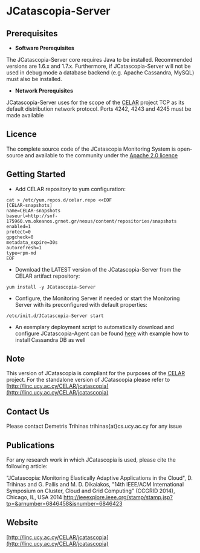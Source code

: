 JCatascopia-Server
====================================

Prerequisites
---------------

- **Software Prerequisites** 

The JCatascopia-Server core requires Java to be installed. Recommended versions are 1.6.x and 1.7.x. Furthermore, if JCatascopia-Server will not be used in debug mode a database backend (e.g. Apache Cassandra, MySQL) must also be installed.

- **Network Prerequisites** 

JCatascopia-Server uses for the scope of the [CELAR](http://celarcloud.eu/) project TCP as its default distribution network protocol. Ports 4242, 4243 and 4245 must be made available

Licence
---------------
The complete source code of the JCatascopia Monitoring System is open-source and available to the community under the [Apache 2.0 licence](http://www.apache.org/licenses/LICENSE-2.0.html)

Getting Started
---------------

- Add CELAR repository to yum configuration:

```shell
cat > /etc/yum.repos.d/celar.repo <<EOF
[CELAR-snapshots]
name=CELAR-snapshots
baseurl=http://snf-175960.vm.okeanos.grnet.gr/nexus/content/repositories/snapshots
enabled=1
protect=0
gpgcheck=0
metadata_expire=30s
autorefresh=1
type=rpm-md
EOF
```

- Download the LATEST version of the JCatascopia-Server from the CELAR artifact repository:

```shell
yum install -y JCatascopia-Server
```

- Configure, the Monitoring Server if needed or start the Monitoring Server with its preconfigured with default properties:

```shell
/etc/init.d/JCatascopia-Server start
```

- An exemplary deployment script to automatically download and configure JCatascopia-Agent can be found [here](https://github.com/CELAR/celar-deployment/blob/master/orchestrator/jcatascopia-server.sh) with example how to install Cassandra DB as well

Note
---------------
This version of JCatascopia is compliant for the purposes of the [CELAR](http://celarcloud.eu/) project. For the standalone version of JCatascopia please refer to [http://linc.ucy.ac.cy/CELAR/jcatascopia](http://linc.ucy.ac.cy/CELAR/jcatascopia)

Contact Us
---------------
Please contact Demetris Trihinas trihinas{at}cs.ucy.ac.cy for any issue

Publications
---------------
For any research work in which JCatascopia is used, please cite the following article:

"JCatascopia: Monitoring Elastically Adaptive Applications in the Cloud", D. Trihinas and G. Pallis and M. D. Dikaiakos, "14th IEEE/ACM International Symposium on Cluster, Cloud and Grid Computing" (CCGRID 2014), Chicago, IL, USA 2014
http://ieeexplore.ieee.org/stamp/stamp.jsp?tp=&arnumber=6846458&isnumber=6846423

Website
---------------
[http://linc.ucy.ac.cy/CELAR/jcatascopia](http://linc.ucy.ac.cy/CELAR/jcatascopia)

